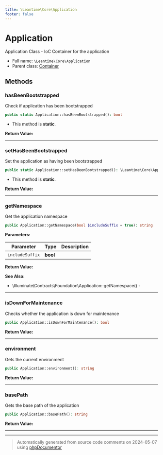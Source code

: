 ```yaml
---
title: \Leantime\Core\Application
footer: false
---
```


# Application

Application Class - IoC Container for the application



* Full name: `\Leantime\Core\Application`
* Parent class: [Container](../../../classes.md)



## Methods

### hasBeenBootstrapped

Check if application has been bootstrapped

```php
public static Application::hasBeenBootstrapped(): bool
```



* This method is **static**.





**Return Value:**





---
### setHasBeenBootstrapped

Set the application as having been bootstrapped

```php
public static Application::setHasBeenBootstrapped(): \Leantime\Core\Application
```



* This method is **static**.





**Return Value:**





---
### getNamespace

Get the application namespace

```php
public Application::getNamespace(bool $includeSuffix = true): string
```








**Parameters:**

| Parameter | Type | Description |
|-----------|------|-------------|
| `includeSuffix` | **bool** |  |


**Return Value:**




**See Also:**

* \Illuminate\Contracts\Foundation\Application::getNamespace() - 

---
### isDownForMaintenance

Checks whether the application is down for maintenance

```php
public Application::isDownForMaintenance(): bool
```









**Return Value:**





---
### environment

Gets the current environment

```php
public Application::environment(): string
```









**Return Value:**





---
### basePath

Gets the base path of the application

```php
public Application::basePath(): string
```









**Return Value:**





---


---
> Automatically generated from source code comments on 2024-05-07 using [phpDocumentor](http://www.phpdoc.org/)

